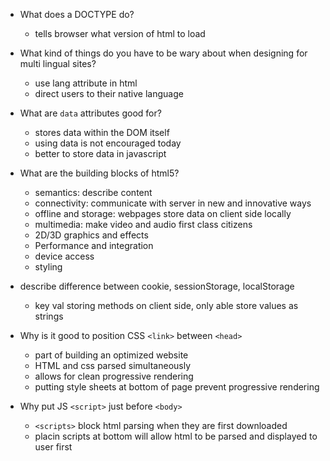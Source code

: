 - What does a DOCTYPE do?
  - tells browser what version of html to load

- What kind of things do you have to be wary about when designing for multi lingual sites?
  - use lang attribute in html
  - direct users to their native language

- What are `data` attributes good for?
  - stores data within the DOM itself
  - using data is not encouraged today
  - better to store data in javascript

- What are the building blocks of html5?
  - semantics: describe content
  - connectivity: communicate with server in new and innovative ways 
  - offline and storage: webpages store data on client side locally
  - multimedia: make video and audio first class citizens
  - 2D/3D graphics and effects 
  - Performance and integration
  - device access
  - styling

- describe difference between cookie, sessionStorage, localStorage
  - key val storing methods on client side, only able store values as strings

- Why is it good to position CSS `<link>` between `<head>` 
  - part of building an optimized website
  - HTML and css parsed simultaneously 
  - allows for clean progressive rendering
  - putting style sheets at bottom of page prevent progressive rendering 

- Why put JS `<script>` just before `<body>`
  - `<scripts>` block html parsing when they are first downloaded
  - placin scripts at bottom will allow html to be parsed and displayed to user first 

